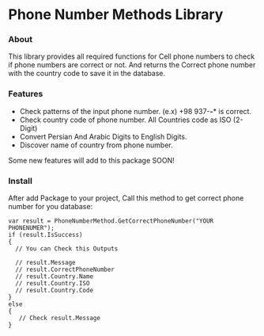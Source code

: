 # Phone Number Methods Library

### About
This library provides all required functions for Cell phone numbers to check if phone numbers are correct or not. And returns the Correct phone number with the country code to save it in the database.

### Features
- Check patterns of the input phone number. (e.x) +98 937-***-**** is correct.     
- Check country code of phone number. All Countries code as ISO (2-Digit) 
- Convert Persian And Arabic Digits to English Digits. 
- Discover name of country from phone number.

Some new features will add to this package SOON!

### Install
After add Package to your project, Call this method to get correct phone number for you database:

```
var result = PhoneNumberMethod.GetCorrectPhoneNumber("YOUR PHONENUMER");
if (result.IsSuccess)
{
  // You can Check this Outputs
              
  // result.Message 
  // result.CorrectPhoneNumber
  // result.Country.Name
  // result.Country.ISO
  // result.Country.Code
}
else
{
   // Check result.Message 
}
```
